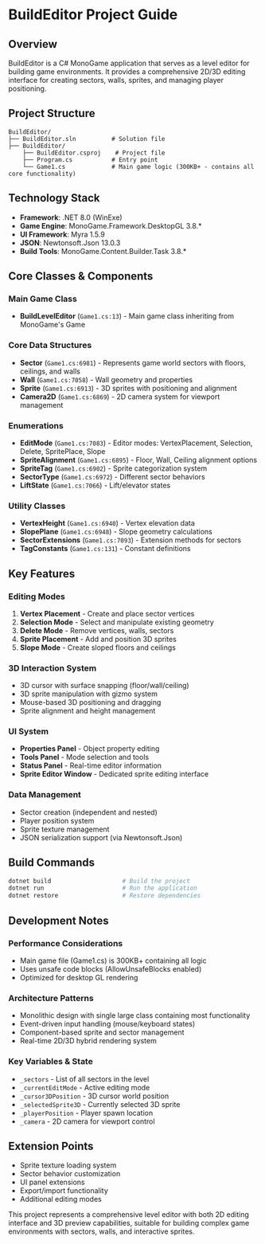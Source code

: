 # BuildEditor Project Guide

## Overview
BuildEditor is a C# MonoGame application that serves as a level editor for building game environments. It provides a comprehensive 2D/3D editing interface for creating sectors, walls, sprites, and managing player positioning.

## Project Structure
```
BuildEditor/
├── BuildEditor.sln          # Solution file
├── BuildEditor/
    ├── BuildEditor.csproj    # Project file
    ├── Program.cs           # Entry point
    └── Game1.cs             # Main game logic (300KB+ - contains all core functionality)
```

## Technology Stack
- **Framework**: .NET 8.0 (WinExe)
- **Game Engine**: MonoGame.Framework.DesktopGL 3.8.*
- **UI Framework**: Myra 1.5.9
- **JSON**: Newtonsoft.Json 13.0.3
- **Build Tools**: MonoGame.Content.Builder.Task 3.8.*

## Core Classes & Components

### Main Game Class
- **BuildLevelEditor** (`Game1.cs:13`) - Main game class inheriting from MonoGame's Game

### Core Data Structures
- **Sector** (`Game1.cs:6981`) - Represents game world sectors with floors, ceilings, and walls
- **Wall** (`Game1.cs:7058`) - Wall geometry and properties
- **Sprite** (`Game1.cs:6913`) - 3D sprites with positioning and alignment
- **Camera2D** (`Game1.cs:6869`) - 2D camera system for viewport management

### Enumerations
- **EditMode** (`Game1.cs:7083`) - Editor modes: VertexPlacement, Selection, Delete, SpritePlace, Slope
- **SpriteAlignment** (`Game1.cs:6895`) - Floor, Wall, Ceiling alignment options
- **SpriteTag** (`Game1.cs:6902`) - Sprite categorization system
- **SectorType** (`Game1.cs:6972`) - Different sector behaviors
- **LiftState** (`Game1.cs:7066`) - Lift/elevator states

### Utility Classes
- **VertexHeight** (`Game1.cs:6940`) - Vertex elevation data
- **SlopePlane** (`Game1.cs:6948`) - Slope geometry calculations
- **SectorExtensions** (`Game1.cs:7093`) - Extension methods for sectors
- **TagConstants** (`Game1.cs:131`) - Constant definitions

## Key Features

### Editing Modes
1. **Vertex Placement** - Create and place sector vertices
2. **Selection Mode** - Select and manipulate existing geometry
3. **Delete Mode** - Remove vertices, walls, sectors
4. **Sprite Placement** - Add and position 3D sprites
5. **Slope Mode** - Create sloped floors and ceilings

### 3D Interaction System
- 3D cursor with surface snapping (floor/wall/ceiling)
- 3D sprite manipulation with gizmo system
- Mouse-based 3D positioning and dragging
- Sprite alignment and height management

### UI System
- **Properties Panel** - Object property editing
- **Tools Panel** - Mode selection and tools
- **Status Panel** - Real-time editor information
- **Sprite Editor Window** - Dedicated sprite editing interface

### Data Management
- Sector creation (independent and nested)
- Player position system
- Sprite texture management
- JSON serialization support (via Newtonsoft.Json)

## Build Commands
```bash
dotnet build                    # Build the project
dotnet run                      # Run the application
dotnet restore                  # Restore dependencies
```

## Development Notes

### Performance Considerations
- Main game file (Game1.cs) is 300KB+ containing all logic
- Uses unsafe code blocks (AllowUnsafeBlocks enabled)
- Optimized for desktop GL rendering

### Architecture Patterns
- Monolithic design with single large class containing most functionality
- Event-driven input handling (mouse/keyboard states)
- Component-based sprite and sector management
- Real-time 2D/3D hybrid rendering system

### Key Variables & State
- `_sectors` - List of all sectors in the level
- `_currentEditMode` - Active editing mode
- `_cursor3DPosition` - 3D cursor world position
- `_selectedSprite3D` - Currently selected 3D sprite
- `_playerPosition` - Player spawn location
- `_camera` - 2D camera for viewport control

## Extension Points
- Sprite texture loading system
- Sector behavior customization
- UI panel extensions
- Export/import functionality
- Additional editing modes

This project represents a comprehensive level editor with both 2D editing interface and 3D preview capabilities, suitable for building complex game environments with sectors, walls, and interactive sprites.